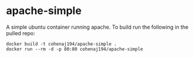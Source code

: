 # apache-simple
A simple ubuntu container running apache. To build run the following in the pulled repo:

    docker build -t cohenaj194/apache-simple .
    docker run --rm -d -p 80:80 cohenaj194/apache-simple 
